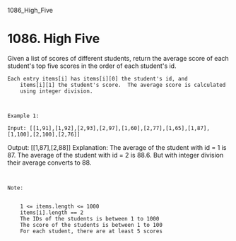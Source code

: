 1086_High_Five
# 1086. High Five

Given a list of scores of different students, return the average score of each student's
        top five scores in the order of each student's id.

    Each entry items[i] has items[i][0] the student's id, and
        items[i][1] the student's score.  The average score is calculated
        using integer division.

     

    Example 1:

    Input: [[1,91],[1,92],[2,93],[2,97],[1,60],[2,77],[1,65],[1,87],[1,100],[2,100],[2,76]]
Output: [[1,87],[2,88]]
Explanation: 
The average of the student with id = 1 is 87.
The average of the student with id = 2 is 88.6. But with integer division their average converts to 88.

     

    Note:

    
        1 <= items.length <= 1000
        items[i].length == 2
        The IDs of the students is between 1 to 1000
        The score of the students is between 1 to 100
        For each student, there are at least 5 scores